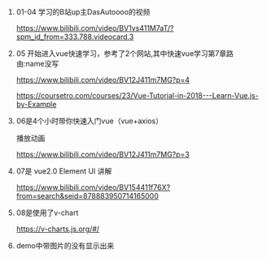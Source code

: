 1. 01-04 学习的B站up主DasAutoooo的视频

    https://www.bilibili.com/video/BV1vs411M7aT/?spm_id_from=333.788.videocard.3

2. 05 开始进入vue快速学习，参考了2个网站,其中快速vue学习第7章路由:name没写
   
    https://www.bilibili.com/video/BV12J411m7MG?p=4
    
    https://coursetro.com/courses/23/Vue-Tutorial-in-2018---Learn-Vue.js-by-Example

3. 06是4个小时带你快速入门vue（vue+axios）

    播放动画

    https://www.bilibili.com/video/BV12J411m7MG?p=3

4. 07是 vue2.0 Element UI 讲解

    https://www.bilibili.com/video/BV154411f76X?from=search&seid=878883950714165000
    
5. 08是使用了v-chart

    https://v-charts.js.org/#/

6. demo中带图片的没有显示出来
